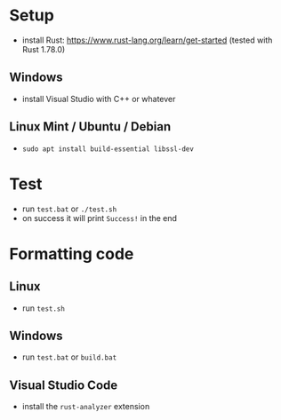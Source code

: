 # Setup

* install Rust: https://www.rust-lang.org/learn/get-started (tested with Rust 1.78.0)

## Windows

* install Visual Studio with C++ or whatever

## Linux Mint / Ubuntu / Debian

* `sudo apt install build-essential libssl-dev`

# Test

* run `test.bat` or `./test.sh`
* on success it will print `Success!` in the end

# Formatting code

## Linux

* run `test.sh`

## Windows

* run `test.bat` or `build.bat`

## Visual Studio Code

* install the `rust-analyzer` extension
